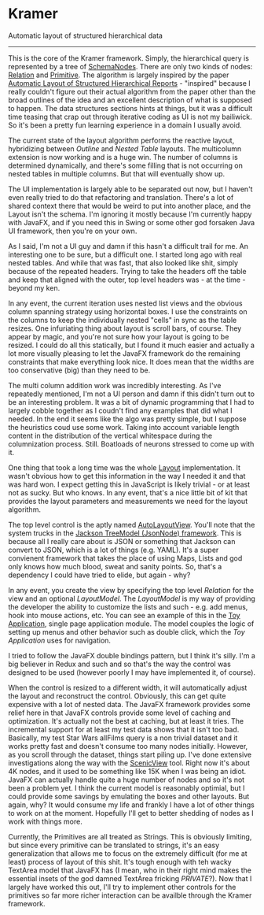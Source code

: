 # Kramer
Automatic layout of structured hierarchical data
___
This is the core of the Kramer framework.  Simply, the hierarchical query is represented by a tree of [SchemaNodes](src/main/java/com/chiralbehaviors/layout/schema/SchemaNode.java).  There are only two kinds of nodes: [Relation](src/main/java/com/chiralbehaviors/layout/schema/Relation.java) and [Primitive](src/main/java/com/chiralbehaviors/layout/schema/Primitive.java).  The algorithm is largely inspired by the paper [Automatic Layout of Structured Hierarchical Reports](http://people.csail.mit.edu/ebakke/research/reportlayout_infovis2013.pdf) - "inspired" because I really couldn't figure out their actual algorithm from the paper other than the broad outlines of the idea and an excellent description of what is supposed to happen.  The data structures sections hints at things, but it was a difficult time teasing that crap out through iterative coding as UI is not my bailiwick.  So it's been a pretty fun learning experience in a domain I usually avoid.

The current state of the layout algorithm performs the reactive layout, hybridizing between _Outline_ and _Nested Table_ layouts.  The multicolumn extension is now working and is a huge win.  The number of columns is determined dynamically, and there's some filling that is not occurring on nested tables in multiple columns.  But that will eventually show up.

The UI implementation is largely able to be separated out now, but I haven't even really tried to do that refactoring and translation.  There's a lot of shared context there that would be weird to put into another place, and the Layout isn't the schema.  I'm ignoring it mostly because I'm currently happy with JavaFX, and if you need this in Swing or some other god forsaken Java UI framework, then you're on your own.

As I said, I'm not a UI guy and damn if this hasn't a difficult trail for me.  An interesting one to be sure, but a difficult one.  I started long ago with real nested tables.  And while that was fast, that also looked like shit, simply because of the repeated headers.  Trying to take the headers off the table and keep that aligned with the outer, top level headers was - at the time - beyond my ken.

In any event, the current iteration uses nested list views and the obvious column spanning strategy using horizontal boxes.  I use the constraints on the columns to keep the individually nested "cells" in sync as the table resizes.  One infuriating thing about layout is scroll bars, of course.  They appear by magic, and you're not sure how your layout is going to be resized.  I could do all this statically, but I found it much easier and actually a lot more visually pleasing to let the JavaFX framework do the remaining constraints that make everything look nice.  It does mean that the widths are too conservative (big) than they need to be.

The multi column addition work was incredibly interesting.  As I've repeatedly mentioned, I'm not a UI person and damn if this didn't turn out to be an interesting problem.  It was a bit of dynamic programming that I had to largely cobble together as I coudn't find any examples that did what I needed.  In the end it seems like the algo was pretty simple, but I suppose the heuristics coud use some work.  Taking into account variable length content in the distribution of the vertical whitespace during the columnization process.  Still.  Boatloads of neurons stressed to come up with it.

One thing that took a long time was the whole [Layout](src/main/java/com/chiralbehaviors/layout/Layout.java) implementation.  It wasn't obvious how to get this information in the way I needed it and that was hard won.  I expect getting this in JavaScript is likely trivial - or at least not as sucky.  But who knows.  In any event, that's a nice little bit of kit that provides the layout parameters and measurements we need for the layout algorithm.

The top level control is the aptly named [AutoLayoutView](src/main/java/com/chiralbehaviors/layout/AutoLayoutView.java).  You'll note that the system trucks in the [Jackson TreeModel (JsonNode) framework](http://wiki.fasterxml.com/JacksonTreeModel).  This is because all I really care about is JSON or something that Jackson can convert to JSON, which is a lot of things (e.g. YAML).  It's a super convienent framework that takes the place of using Maps, Lists and god only knows how much blood, sweat and sanity points.  So, that's a dependency I could have tried to elide, but again - why?

In any event, you create the view by specifying the top level _Relation_ for the view and an optional _LayoutModel_.  The _LayoutModel_ is my way of providing the developer the ability to customize the lists and such - e.g. add menus, hook into mouse actions, etc.  You can see an example of this in the [Toy Application](../toy-app/README.md), single page application module.  The model couples the logic of setting up menus and other behavior such as double click, which the _Toy Application_ uses for navigation.

I tried to follow the JavaFX double bindings pattern, but I think it's silly.  I'm a big believer in Redux and such and so that's the way the control was designed to be used (however poorly I may have implemented it, of course).

When the control is resized to a different width, it will automatically adjust the layout and reconstruct the control.  Obviously, this can get quite expensive with a lot of nested data.  The JavaFX framework provides some relief here in that JavaFX controls provide some level of caching and optimization.  It's actually not the best at caching, but at least it tries.  The incremental support for at least my test data shows that it isn't too bad.  Basically, my test Star Wars allFilms query is a non trivial dataset and it works pretty fast and doesn't consume too many nodes initially.  However, as you scroll through the dataset, things start piling up.  I've done extensive investigations along the way with the [ScenicView](http://fxexperience.com/scenic-view/) tool.  Right now it's about 4K nodes, and it used to be something like 15K when I was being an idiot.  JavaFX can actually handle quite a huge number of nodes and so it's not been a problem yet.  I think the current model is reasonably optimial, but I could provide some savings by emulating the boxes and other layouts.  But again, why?  It would consume my life and frankly I have a lot of other things to work on at the moment.  Hopefully I'll get to better shedding of nodes as I work with things more.

Currently, the Primitives are all treated as Strings.  This is obviously limiting, but since every primitive can be translated to strings, it's an easy generalization that allows me to focus on the extremely difficult (for me at least) process of layout of this shit.  It's tough enough with teh wacky TextArea model that JavaFX has (I mean, who in their right mind makes the essential insets of the god damned TextArea fricking *PRIVATE*?).  Now that I largely have worked this out, I'll try to implement other controls for the primitives so far more richer interaction can be availble through the Kramer framework.
